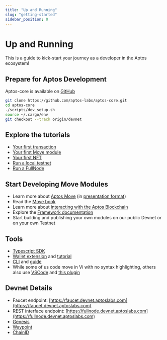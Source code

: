 ```yaml
---
title: "Up and Running"
slug: "getting-started"
sidebar_position: 0
---
```


# Up and Running

This is a guide to kick-start your journey as a developer in the Aptos ecosystem!

## Prepare for Aptos Development

Aptos-core is available on [GitHub](https://github.com/aptos-labs/aptos-core)

```bash
git clone https://github.com/aptos-labs/aptos-core.git
cd aptos-core
./scripts/dev_setup.sh
source ~/.cargo/env
git checkout --track origin/devnet
```

## Explore the tutorials

* [Your first transaction](/tutorials/your-first-transaction)
* [Your first Move module](/tutorials/your-first-move-module)
* [Your first NFT](/tutorials/your-first-nft)
* [Run a local testnet](/tutorials/run-a-local-testnet)
* [Run a FullNode](/tutorials/full-node/run-a-fullnode)

## Start Developing Move Modules

* Learn more about [Aptos Move](/guides/move) (in [presentation format](https://docs.google.com/presentation/d/1MrsumQgdrLnKCaZnrtWvadT5rhOGka-Fhi0OoYtGQo8/edit?usp=sharing))
* Read the [Move book](https://diem.github.io/move/)
* Learn more about [interacting with the Aptos Blockchain](/guides/interacting-with-the-aptos-blockchain)
* Explore the [Framework documentation](https://github.com/aptos-labs/aptos-core/tree/framework-docs)
* Start building and publishing your own modules on our public Devnet or on your own Testnet

## Tools

* [Typescript SDK](https://www.npmjs.com/package/aptos)
* [Wallet extension](https://github.com/aptos-labs/aptos-core/releases/tag/wallet-v0.0.1) and [tutorial](/tutorials/building-wallet-extension)
* [CLI](https://github.com/aptos-labs/aptos-core/releases/tag/aptos-cli-v0.1.0-alpha) and [guide](https://github.com/aptos-labs/aptos-core/blob/main/crates/aptos/README.md)
* While some of us code move in Vi with no syntax highlighting, others also use [VSCode](https://code.visualstudio.com/download) and [this plugin](https://marketplace.visualstudio.com/items?itemName=damirka.move-syntax)

## Devnet Details

* Faucet endpoint: [https://faucet.devnet.aptoslabs.com](https://faucet.devnet.aptoslabs.com)
* REST interface endpoint: [https://fullnode.devnet.aptoslabs.com](https://fullnode.devnet.aptoslabs.com)
* [Genesis](https://devnet.aptoslabs.com/genesis.blob)
* [Waypoint](https://devnet.aptoslabs.com/waypoint.txt)
* [ChainID](https://devnet.aptoslabs.com/chainid.txt)

